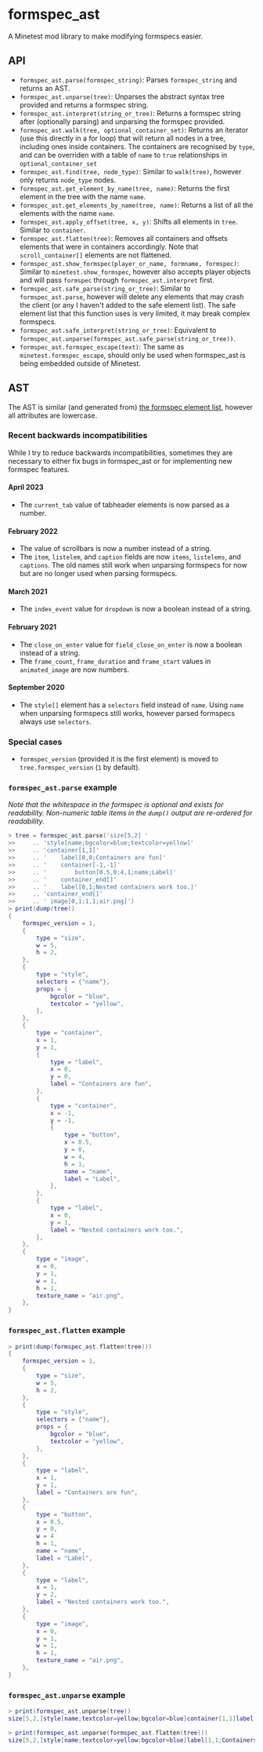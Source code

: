 # formspec_ast

A Minetest mod library to make modifying formspecs easier.

## API

 - `formspec_ast.parse(formspec_string)`: Parses `formspec_string` and returns
    an AST.
 - `formspec_ast.unparse(tree)`: Unparses the abstract syntax tree provided
    and returns a formspec string.
 - `formspec_ast.interpret(string_or_tree)`: Returns a formspec string after
    (optionally parsing) and unparsing the formspec provided.
 - `formspec_ast.walk(tree, optional_container_set)`: Returns an iterator (use this directly in a for
    loop) that will return all nodes in a tree, including ones inside
    containers. The containers are recognised by `type`, and can be overriden
    with a table of `name` to `true` relationships in `optional_container_set`
 - `formspec_ast.find(tree, node_type)`: Similar to `walk(tree)`, however only
    returns `node_type` nodes.
 - `formspec_ast.get_element_by_name(tree, name)`: Returns the first element in
    the tree with the name `name`.
 - `formspec_ast.get_elements_by_name(tree, name)`: Returns a list of all the
    elements with the name `name`.
 - `formspec_ast.apply_offset(tree, x, y)`: Shifts all elements in `tree`.
    Similar to `container`.
 - `formspec_ast.flatten(tree)`: Removes all containers and offsets elements
    that were in containers accordingly. Note that `scroll_container[]`
    elements are not flattened.
 - `formspec_ast.show_formspec(player_or_name, formname, formspec)`: Similar
    to `minetest.show_formspec`, however also accepts player objects and will
    pass `formspec` through `formspec_ast.interpret` first.
 - `formspec_ast.safe_parse(string_or_tree)`: Similar to `formspec_ast.parse`,
    however will delete any elements that may crash the client (or any I
    haven't added to the safe element list). The safe element list that this
    function uses is very limited, it may break complex formspecs.
 - `formspec_ast.safe_interpret(string_or_tree)`: Equivalent to
    `formspec_ast.unparse(formspec_ast.safe_parse(string_or_tree))`.
 - `formspec_ast.formspec_escape(text)`: The same as `minetest.formspec_escape`,
    should only be used when formspec_ast is being embedded outside of Minetest.

## AST

The AST is similar (and generated from) [the formspec element list], however
all attributes are lowercase.

[the formspec element list]: https://minetest.gitlab.io/minetest/formspec/#elements

### Recent backwards incompatibilities

While I try to reduce backwards incompatibilities, sometimes they are necessary
to either fix bugs in formspec_ast or for implementing new formspec features.

#### April 2023

 - The `current_tab` value of tabheader elements is now parsed as a number.

#### February 2022

 - The value of scrollbars is now a number instead of a string.
 - The `item`, `listelem`, and `caption` fields are now `items`, `listelems`,
   and `captions`. The old names still work when unparsing formspecs for now
   but are no longer used when parsing formspecs.

#### March 2021

 - The `index_event` value for `dropdown` is now a boolean instead of a string.

#### February 2021

 - The `close_on_enter` value for `field_close_on_enter` is now a boolean
   instead of a string.
 - The `frame_count`, `frame_duration` and `frame_start` values in
   `animated_image` are now numbers.

#### September 2020

 - The `style[]` element has a `selectors` field instead of `name`. Using
   `name` when unparsing formspecs still works, however parsed formspecs
   always use `selectors`.

### Special cases

 - `formspec_version` (provided it is the first element) is moved to
    `tree.formspec_version` (`1` by default).

### `formspec_ast.parse` example

*Note that the whitespace in the formspec is optional and exists for
readability. Non-numeric table items in the `dump()` output are re-ordered for
readability.*

```lua
> tree = formspec_ast.parse('size[5,2] '
>>     .. 'style[name;bgcolor=blue;textcolor=yellow]'
>>     .. 'container[1,1]'
>>     .. '    label[0,0;Containers are fun]'
>>     .. '    container[-1,-1]'
>>     .. '        button[0.5,0;4,1;name;Label]'
>>     .. '    container_end[]'
>>     .. '    label[0,1;Nested containers work too.]'
>>     .. 'container_end[]'
>>     .. ' image[0,1;1,1;air.png]')
> print(dump(tree))
{
    formspec_version = 1,
    {
        type = "size",
        w = 5,
        h = 2,
    },
    {
        type = "style",
        selectors = {"name"},
        props = {
            bgcolor = "blue",
            textcolor = "yellow",
        },
    },
    {
        type = "container",
        x = 1,
        y = 1,
        {
            type = "label",
            x = 0,
            y = 0,
            label = "Containers are fun",
        },
        {
            type = "container",
            x = -1,
            y = -1,
            {
                type = "button",
                x = 0.5,
                y = 0,
                w = 4,
                h = 1,
                name = "name",
                label = "Label",
            },
        },
        {
            type = "label",
            x = 0,
            y = 1,
            label = "Nested containers work too.",
        },
    },
    {
        type = "image",
        x = 0,
        y = 1,
        w = 1,
        h = 1,
        texture_name = "air.png",
    },
}

```

### `formspec_ast.flatten` example

```lua
> print(dump(formspec_ast.flatten(tree)))
{
    formspec_version = 1,
    {
        type = "size",
        w = 5,
        h = 2,
    },
    {
        type = "style",
        selectors = {"name"},
        props = {
            bgcolor = "blue",
            textcolor = "yellow",
        },
    },
    {
        type = "label",
        x = 1,
        y = 1,
        label = "Containers are fun",
    },
    {
        type = "button",
        x = 0.5,
        y = 0,
        w = 4
        h = 1,
        name = "name",
        label = "Label",
    },
    {
        type = "label",
        x = 1,
        y = 2,
        label = "Nested containers work too.",
    },
    {
        type = "image",
        x = 0,
        y = 1,
        w = 1,
        h = 1,
        texture_name = "air.png",
    },
}
```

### `formspec_ast.unparse` example

```lua
> print(formspec_ast.unparse(tree))
size[5,2,]style[name;textcolor=yellow;bgcolor=blue]container[1,1]label[0,0;Containers are fun]container[-1,-1]button[0.5,0;4,1;name;Label]container_end[]label[0,1;Nested containers work too.]container_end[]image[0,1;1,1;air.png]

> print(formspec_ast.unparse(formspec_ast.flatten(tree)))
size[5,2,]style[name;textcolor=yellow;bgcolor=blue]label[1,1;Containers are fun]button[0.5,0;4,1;name;Label]label[1,2;Nested containers work too.]image[0,1;1,1;air.png]
```
